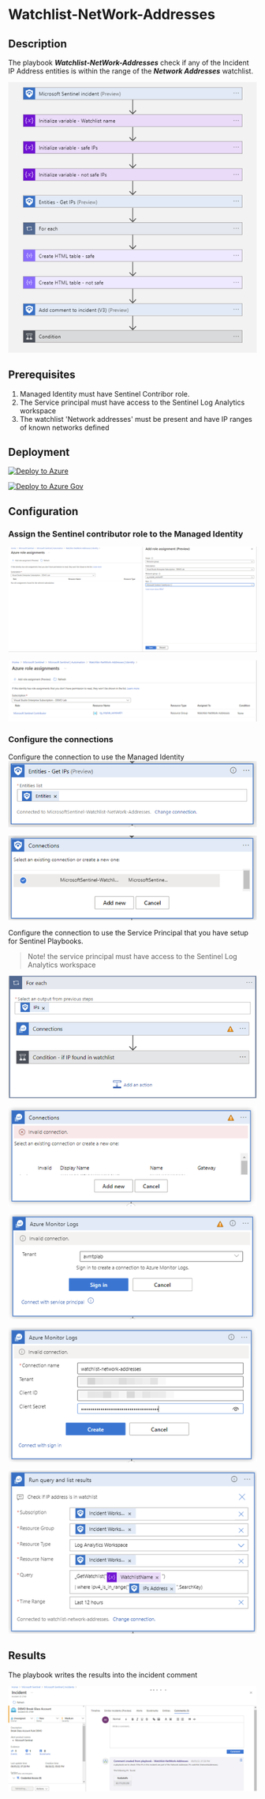 # Watchlist-NetWork-Addresses

## Description

The playbook ***Watchlist-NetWork-Addresses*** check if any of the Incident IP Address entities is within the range of the ***Network Addresses*** watchlist.

![watchlist-network-addresses-flow](./images/watchlist-network-addresses-flow.png)

## Prerequisites

1. Managed Identity must have Sentinel Contribor role.
2. The Service principal must have access to the Sentinel Log Analytics workspace
3. The watchlist 'Network addresses' must be present and have IP ranges of known networks defined

## Deployment

[![Deploy to Azure](https://aka.ms/deploytoazurebutton)](https://portal.azure.com/#create/Microsoft.Template/uri/https%3A%2F%2Fraw.githubusercontent.com%2Falexverboon%2FSentinel-Content-Dev%2Fmain%2FPlaybooks%2FWatchlist-NetworkAddresses%2Fazuredeploy.json)

[![Deploy to Azure Gov](https://aka.ms/deploytoazuregovbutton)](https://portal.azure.us/#create/Microsoft.Template/uri/https%3A%2F%2Fraw.githubusercontent.com%2Falexverboon%2FSentinel-Content-Dev%2Fmain%2FPlaybooks%2FWatchlist-NetworkAddresses%2Fazuredeploy.json)

## Configuration

### Assign the Sentinel contributor role to the Managed Identity

![assign role](./images/Identity_role1.png)

![assign role](./images/identity_role2.png)

### Configure the connections

Configure the connection to use the Managed Identity
![Get Entities connection](./images/configure_conn1.png)

![Get entities connection](./images/configure_conn2.png)

Configure the connection to use the Service Principal that you have setup for Sentinel Playbooks.
> Note! the service principal must have access to the Sentinel Log Analytics workspace

![log anlytics connection](./images/azmon-conn1.png)

![log anlytics connection](./images/azmon-conn2.png)

![log anlytics connection](./images/azmon-conn3.png)

![log anlytics connection](./images/azmon-conn4.png)

![log anlytics connection](./images/azmon-conn5.png)

## Results

The playbook writes the results into the incident comment

![playbook result](./images/watchlist-network-address-result.png)
